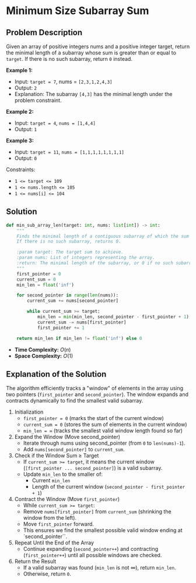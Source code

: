 # Minimum Size Subarray Sum

## Problem Description

Given an array of positive integers nums and a positive integer target, return the 
minimal length of a subarray whose sum is greater than or equal to `target`. 
If there is no such subarray, return `0` instead.

**Example 1:**

* Input: `target = 7`, nums = `[2,3,1,2,4,3]`
* Output: `2`
* Explanation: The subarray `[4,3]` has the minimal length under the problem constraint.

**Example 2:**

* Input: `target = 4`, `nums = [1,4,4]`
* Output: `1`

**Example 3:**

* Input: `target = 11`, `nums = [1,1,1,1,1,1,1,1]`
* Output: `0`

Constraints:

* `1 <= target <= 109`
* `1 <= nums.length <= 105`
* `1 <= nums[i] <= 104`


## Solution

```python
def min_sub_array_len(target: int, nums: list[int]) -> int:
    """
    Finds the minimal length of a contiguous subarray of which the sum is greater than or equal to the target.
    If there is no such subarray, returns 0.

    :param target: The target sum to achieve.
    :param nums: List of integers representing the array.
    :return: The minimal length of the subarray, or 0 if no such subarray exists.
    """
    first_pointer = 0
    current_sum = 0
    min_len = float('inf')

    for second_pointer in range(len(nums)):
        current_sum += nums[second_pointer]

        while current_sum >= target:
            min_len = min(min_len, second_pointer - first_pointer + 1)
            current_sum -= nums[first_pointer]
            first_pointer += 1

    return min_len if min_len != float('inf') else 0
```

* **Time Complexity:** $O(n)$
* **Space Complexity:** $O(1)$

## Explanation of the Solution

The algorithm efficiently tracks a "window" of elements in the array using two pointers 
(`first_pointer` and `second_pointer`). The window expands and contracts dynamically to 
find the smallest valid subarray.

1. Initialization
    * `first_pointer = 0` (marks the start of the current window)
    * `current_sum = 0` (stores the sum of elements in the current window)
    * `min_len = ∞` (tracks the smallest valid window length found so far)
2. Expand the Window (Move second_pointer)
    * Iterate through nums using second_pointer (from `0` to `len(nums)-1`).
    * Add `nums[second_pointer]` to `current_sum`.
3. Check if the Window Sum ≥ Target
    * If `current_sum >= target`, it means the current window (`[first_pointer ... second_pointer]`) is a valid subarray.
    * Update `min_len` to the smaller of:
      * Current `min_len`
      * Length of the current window (`second_pointer - first_pointer + 1`)
4. Contract the Window (Move `first_pointer`)
    *  While `current_sum >= target`:
      * Remove `nums[first_pointer]` from `current_sum` (shrinking the window from the left).
      * Move `first_pointer` forward.
    * This ensures we find the smallest possible valid window ending at `second_pointer``.
5. Repeat Until the End of the Array
    * Continue expanding (`second_pointer++`) and contracting (`first_pointer++`) until all possible windows are checked.
6. Return the Result
    * If a valid subarray was found (`min_len` is not ∞), return `min_len`.
    * Otherwise, return `0`.

